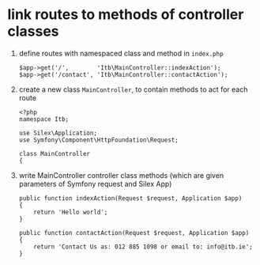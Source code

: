# link routes to methods of controller classes

1. define routes with namespaced class and method in `index.php`

    ```
    $app->get('/',        'Itb\MainController::indexAction');
    $app->get('/contact', 'Itb\MainController::contactAction');
    ```

1. create a new class `MainController`, to contain methods to act for each route


    ```
    <?php
    namespace Itb;

    use Silex\Application;
    use Symfony\Component\HttpFoundation\Request;

    class MainController
    {
    ```

1. write MainController controller class methods (which are given parameters of Symfony request and Silex App)

    ```
    public function indexAction(Request $request, Application $app)
    {
        return 'Hello world';
    }

    public function contactAction(Request $request, Application $app)
    {
        return 'Contact Us as: 012 885 1098 or email to: info@itb.ie';
    }

    ```




